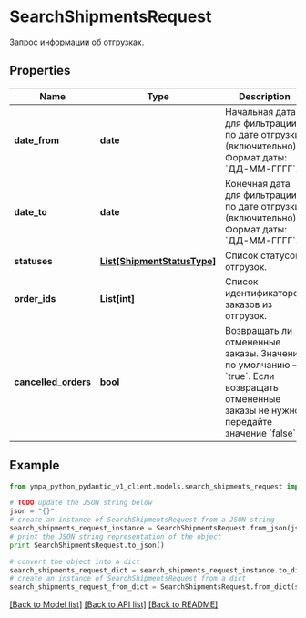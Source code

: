 # SearchShipmentsRequest

Запрос информации об отгрузках.

## Properties
Name | Type | Description | Notes
------------ | ------------- | ------------- | -------------
**date_from** | **date** | Начальная дата для фильтрации по дате отгрузки (включительно).  Формат даты: &#x60;ДД-ММ-ГГГГ&#x60;.  | 
**date_to** | **date** | Конечная дата для фильтрации по дате отгрузки (включительно).  Формат даты: &#x60;ДД-ММ-ГГГГ&#x60;.  | 
**statuses** | [**List[ShipmentStatusType]**](ShipmentStatusType.md) | Список статусов отгрузок. | [optional] 
**order_ids** | **List[int]** | Список идентификаторов заказов из отгрузок. | [optional] 
**cancelled_orders** | **bool** | Возвращать ли отмененные заказы.  Значение по умолчанию — &#x60;true&#x60;. Если возвращать отмененные заказы не нужно, передайте значение &#x60;false&#x60;.  | [optional] [default to True]

## Example

```python
from ympa_python_pydantic_v1_client.models.search_shipments_request import SearchShipmentsRequest

# TODO update the JSON string below
json = "{}"
# create an instance of SearchShipmentsRequest from a JSON string
search_shipments_request_instance = SearchShipmentsRequest.from_json(json)
# print the JSON string representation of the object
print SearchShipmentsRequest.to_json()

# convert the object into a dict
search_shipments_request_dict = search_shipments_request_instance.to_dict()
# create an instance of SearchShipmentsRequest from a dict
search_shipments_request_from_dict = SearchShipmentsRequest.from_dict(search_shipments_request_dict)
```
[[Back to Model list]](../README.md#documentation-for-models) [[Back to API list]](../README.md#documentation-for-api-endpoints) [[Back to README]](../README.md)


